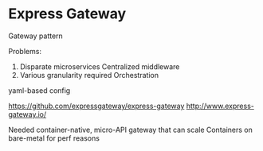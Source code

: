 # Express Gateway

Gateway pattern

Problems:
1. Disparate microservices
    Centralized middleware
2. Various granularity required
    Orchestration

yaml-based config

https://github.com/expressgateway/express-gateway
http://www.express-gateway.io/

Needed container-native, micro-API gateway that can scale
Containers on bare-metal for perf reasons


